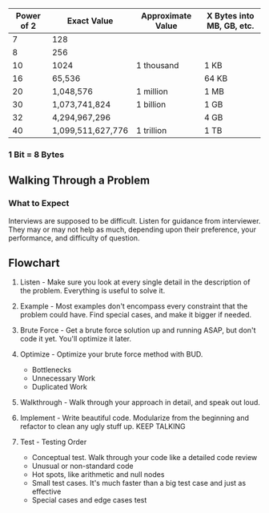  Power of 2 | Exact Value | Approximate Value | X Bytes into MB, GB, etc.
 ---------- | ----------- | ----------------- | ----------
 7 | 128 |  |
 8 | 256 |  |
 10 | 1024 | 1 thousand | 1 KB
 16 | 65,536 |  | 64 KB
 20 | 1,048,576 | 1 million | 1 MB
 30 | 1,073,741,824 | 1 billion | 1 GB
 32 | 4,294,967,296 |  | 4 GB
 40 | 1,099,511,627,776 | 1 trillion | 1 TB

### 1 Bit = 8 Bytes

## Walking Through a Problem

### What to Expect

Interviews are supposed to be difficult. Listen for guidance from interviewer. They may or may not help as much, depending upon their preference, your performance, and difficulty of question.

## Flowchart

1. Listen - Make sure you look at every single detail in the description of the problem. Everything is useful to solve it.

2. Example - Most examples don't encompass every constraint that the problem could have. Find special cases, and make it bigger if needed.

3. Brute Force - Get a brute force solution up and running ASAP, but don't code it yet. You'll optimize it later.

4. Optimize - Optimize your brute force method with BUD.
    - Bottlenecks
    - Unnecessary Work
    - Duplicated Work

5. Walkthrough - Walk through your approach in detail, and speak out loud.

6. Implement - Write beautiful code. Modularize from the beginning and refactor to clean any ugly stuff up. KEEP TALKING

7. Test - Testing Order
    - Conceptual test. Walk through your code like a detailed code review
    - Unusual or non-standard code
    - Hot spots, like arithmetic and null nodes
    - Small test cases. It's much faster than a big test case and just as effective
    - Special cases and edge cases
test